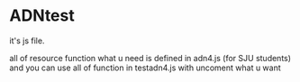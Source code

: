 # ADNtest

it's js file.

all of resource function what u need is defined in adn4.js (for SJU students)
and you can use all of function in testadn4.js with uncoment what u want
